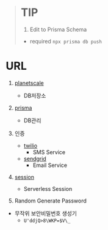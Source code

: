 > # TIP
>
> 1. Edit to Prisma Schema
>
> - required `npx prisma db push`

# URL

1. [planetscale](https://planetscale.com/features/cli)
   - DB저장소
2. [prisma](https://www.prisma.io/)
   - DB관리
3. 인증

   - [twilio](https://www.twilio.com/)
     - SMS Service
   - [sendgrid](https://sendgrid.com/solutions/email-api/)
     - Email Service

4. [session](https://github.com/vvo/iron-session)
   - Serverless Session
5. Random Generate Password

- 무작위 보안비밀번호 생성기
  - `U'ddjQ>8\WKP=$V\_`

